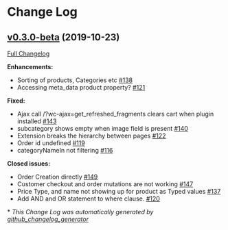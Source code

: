 # Change Log

## [v0.3.0-beta](https://github.com/wp-graphql/wp-graphql-woocommerce/tree/v0.3.0-beta) (2019-10-23)

[Full Changelog](https://github.com/wp-graphql/wp-graphql-woocommerce/compare/v0.2.1-beta...v0.3.0-beta)

**Enhancements:**

- Sorting of products, Categories etc [\#138](https://github.com/wp-graphql/wp-graphql-woocommerce/issues/138)
- Accessing meta\_data product property? [\#121](https://github.com/wp-graphql/wp-graphql-woocommerce/issues/121)

**Fixed:**

- Ajax call /?wc-ajax=get\_refreshed\_fragments clears cart when plugin installed [\#143](https://github.com/wp-graphql/wp-graphql-woocommerce/issues/143)
- subcategory shows empty when image field is present [\#140](https://github.com/wp-graphql/wp-graphql-woocommerce/issues/140)
- Extension breaks the hierarchy between pages [\#122](https://github.com/wp-graphql/wp-graphql-woocommerce/issues/122)
- Order id undefined [\#119](https://github.com/wp-graphql/wp-graphql-woocommerce/issues/119)
- categoryNameIn not filtering [\#116](https://github.com/wp-graphql/wp-graphql-woocommerce/issues/116)

**Closed issues:**

- Order Creation directly  [\#149](https://github.com/wp-graphql/wp-graphql-woocommerce/issues/149)
- Customer checkout and order mutations are not working [\#147](https://github.com/wp-graphql/wp-graphql-woocommerce/issues/147)
- Price Type, and name not showing up for product as Typed values [\#137](https://github.com/wp-graphql/wp-graphql-woocommerce/issues/137)
- Add AND and OR statement to where clause.  [\#120](https://github.com/wp-graphql/wp-graphql-woocommerce/issues/120)



\* *This Change Log was automatically generated by [github_changelog_generator](https://github.com/skywinder/Github-Changelog-Generator)*